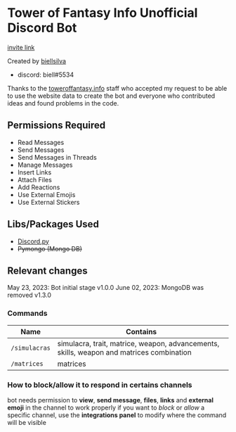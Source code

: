 # Tower of Fantasy Info Unofficial Discord Bot

[invite link](https://discord.com/api/oauth2/authorize?client_id=1098749007154643035&permissions=412317183040&scope=bot)


Created by [biellsilva](https://github.com/biellSilva)
- discord: biell#5534

Thanks to the [toweroffantasy.info](https://toweroffantasy.info) staff who accepted my request to be able to use the website data to create the bot and everyone who contributed ideas and found problems in the code.


## Permissions Required
- Read Messages
- Send Messages
- Send Messages in Threads
- Manage Messages
- Insert Links
- Attach Files
- Add Reactions
- Use External Emojis
- Use External Stickers


## Libs/Packages Used
- [Discord.py](https://discordpy.readthedocs.io/en/stable/)
- ~~Pymongo (Mongo DB)~~


## Relevant changes
May 23, 2023: Bot initial stage     v1.0.0
June 02, 2023: MongoDB was removed  v1.3.0


### Commands
| Name  | Contains |
|--------|---------|
| `/simulacras` | simulacra, trait, matrice, weapon, advancements, skills, weapon and matrices combination |
| `/matrices` | matrices |


### How to block/allow it to respond in certains channels
bot needs permission to **view**, **send message**, **files**, **links** and **external emoji** in the channel to work properly
if you want to *block* or *allow* a specific channel, use the **integrations panel** to modify where the command will be visible